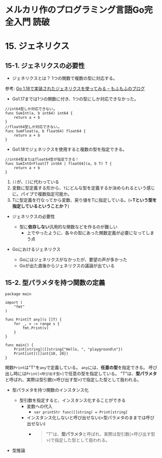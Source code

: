 # メルカリ作のプログラミング言語Go完全入門 読破
# 15. ジェネリクス
## 15-1. ジェネリクスの必要性
- ジェネリクスとは？
1つの関数で複数の型に対応する。

参考: [Go 1.18で実装されたジェネリクスを使ってみる – もふもふのブログ](https://mome-n.com/posts/golang-generics/)

- Go1.17までは1つの関数に付き、1つの型にしか対応できなかった。

```go:
//int64型しか対応できない…
func SumInt(a, b int64) int64 {
	return a + b
}
//float64型しか対応できない…
func SumFloat(a, b float64) float64 {
	return a + b
}
```

- Go1.18でジェネリクスを使用すると複数の型を指定できる。

```go:
//int64型またはfloat64型が指定できる！
func SumIntOrFloat[T int64 | float64](a, b T) T {
	return a + b
}
```

1. `()`が、`[]`に代わっている
2. 変数に型定義する形から、`T`にどんな型を定義するか決められるという感じに。パイプで複数指定可能か。
3. Tに型定義を行なってから変数、戻り値をTに指定している。(=**Tという型を指定しているということか？**)

- ジェネリクスの必要性
  - 型に**依存しない**汎用的な関数などを作るのが難しい
    - 上でやったように、各々の型にあった関数定義が必要になってしまう点

- Goにおけるジェネリクス
  - Goにはジェネリクスがなかったが、要望の声が多かった
  - Goが出た直後からジェネリクスの議論が出ている

## 15-2. 型パラメタを持つ関数の定義
```go:
package main

import (
	"fmt"
)

func Print[T any](s []T) {
	for _, v := range s {
		fmt.Print(v)
	}
}

func main() {
	Print[string]([]string{"Hello, ", "playground\n"})
	Print[int]([]int{10, 20})
}
```
関数`Print`は"T"を`any`で定義している。
`any`には、**任意の型**を指定できる。
呼び出し時には`Print[<呼び出す型>]`で任意の型を指定している。
"T"は、**型パラメタ**と呼ばれ、実際は型引数(<呼び出す型>)で指定した型として扱われる。

- 型パラメタを持つ関数のインスタンス化
  - 型引数を指定すると、インスタンス化することができる
    - 変数への代入
      - `var printStr func([]string) = Print[string]`
    - インスタンス化しないと呼び出せない(=型パラメタのままでは呼び出せない)
      - > "T"は、**型パラメタ**と呼ばれ、実際は型引数(<呼び出す型>)で指定した型として扱われる。

- 型推論
